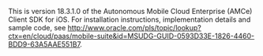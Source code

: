 This is version 18.3.1.0 of the Autonomous Mobile Cloud Enterprise (AMCe) Client SDK for iOS.
For installation instructions, implementation details and sample code, see http://www.oracle.com/pls/topic/lookup?ctx=en/cloud/paas/mobile-suite&id=MSUDG-GUID-0593D33E-1826-4460-BDD9-63A5AAE551B7.
